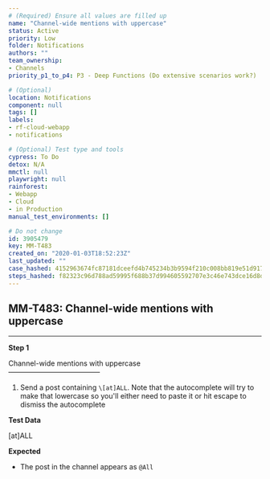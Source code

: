 ```yaml
---
# (Required) Ensure all values are filled up
name: "Channel-wide mentions with uppercase"
status: Active
priority: Low
folder: Notifications
authors: ""
team_ownership: 
- Channels
priority_p1_to_p4: P3 - Deep Functions (Do extensive scenarios work?)

# (Optional)
location: Notifications
component: null
tags: []
labels: 
- rf-cloud-webapp
- notifications

# (Optional) Test type and tools
cypress: To Do
detox: N/A
mmctl: null
playwright: null
rainforest: 
- Webapp
- Cloud
- in Production
manual_test_environments: []

# Do not change
id: 3905479
key: MM-T483
created_on: "2020-01-03T18:52:23Z"
last_updated: ""
case_hashed: 4152963674fc87181dceefd4b745234b3b9594f210c008bb819e51d9173863852f077878c7b4e9c6b3f0482159c194cb
steps_hashed: f82323c96d788ad59995f688b37d994605592707e3c46e743dce16d8d2e8d1d0ee6473c9331630dcd387c4ea0481b26e
---
```


<!-- (Auto-generated) Based on frontmatter's "key" and "name" -->

## MM-T483: Channel-wide mentions with uppercase

---

**Step 1**

Channel-wide mentions with uppercase\
––––––––––––––––––––––––––

1. Send a post containing `\[at]ALL`. Note that the autocomplete will try to make that lowercase so you'll either need to paste it or hit escape to dismiss the autocomplete

**Test Data**

\[at]ALL

**Expected**

- The post in the channel appears as `@All`
